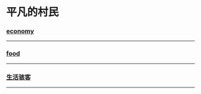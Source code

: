平凡的村民
==========

### [economy](economy/index)

---

### [food](food/index)

---

### [生活骇客](lifehacker/index)

---
